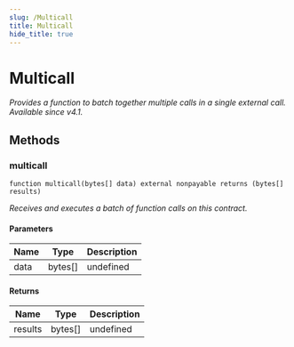 ```yaml
---
slug: /Multicall
title: Multicall
hide_title: true
---
```


# Multicall

_Provides a function to batch together multiple calls in a single external call. *Available since v4.1.*_

## Methods

### multicall

```solidity
function multicall(bytes[] data) external nonpayable returns (bytes[] results)
```

_Receives and executes a batch of function calls on this contract._

#### Parameters

| Name | Type    | Description |
| ---- | ------- | ----------- |
| data | bytes[] | undefined   |

#### Returns

| Name    | Type    | Description |
| ------- | ------- | ----------- |
| results | bytes[] | undefined   |
